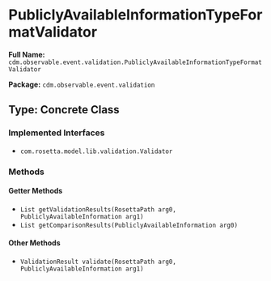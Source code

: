 # PubliclyAvailableInformationTypeFormatValidator

**Full Name:** `cdm.observable.event.validation.PubliclyAvailableInformationTypeFormatValidator`

**Package:** `cdm.observable.event.validation`

## Type: Concrete Class

### Implemented Interfaces

- `com.rosetta.model.lib.validation.Validator`

### Methods

#### Getter Methods

- `List getValidationResults(RosettaPath arg0, PubliclyAvailableInformation arg1)`
- `List getComparisonResults(PubliclyAvailableInformation arg0)`

#### Other Methods

- `ValidationResult validate(RosettaPath arg0, PubliclyAvailableInformation arg1)`

